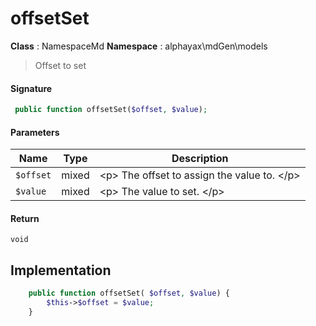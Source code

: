
# offsetSet

**Class** : NamespaceMd
**Namespace**  : alphayax\mdGen\models


> Offset to set


#### Signature

```php
 public function offsetSet($offset, $value);
```

#### Parameters

| Name | Type | Description |
|---|---|---|
| `$offset` | mixed | &lt;p&gt; The offset to assign the value to. &lt;/p&gt; |
| `$value` | mixed | &lt;p&gt; The value to set. &lt;/p&gt; |

#### Return

    void 

## Implementation

```php
    public function offsetSet( $offset, $value) {
        $this->$offset = $value;
    }

```
